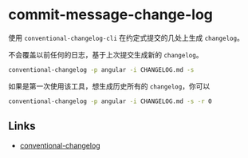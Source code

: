 # commit-message-change-log

使用 `conventional-changelog-cli` 在约定式提交的几处上生成 `changelog`。

不会覆盖以前任何的日志，基于上次提交生成新的 `changelog`。

```bash
conventional-changelog -p angular -i CHANGELOG.md -s
```

如果是第一次使用该工具，想生成历史所有的 `changelog`，你可以

```bash
conventional-changelog -p angular -i CHANGELOG.md -s -r 0
```

## Links

- [conventional-changelog](https://github.com/conventional-changelog/conventional-changelog)
